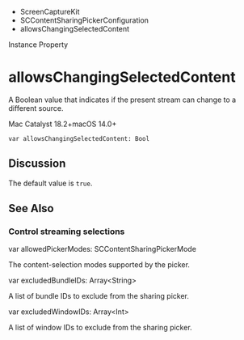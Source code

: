 

- ScreenCaptureKit
- SCContentSharingPickerConfiguration
-  allowsChangingSelectedContent 

Instance Property

# allowsChangingSelectedContent

A Boolean value that indicates if the present stream can change to a different source.

Mac Catalyst 18.2+macOS 14.0+

``` source
var allowsChangingSelectedContent: Bool
```

## Discussion

The default value is `true`.

## See Also

### Control streaming selections

var allowedPickerModes: SCContentSharingPickerMode

The content-selection modes supported by the picker.

var excludedBundleIDs: Array&lt;String>

A list of bundle IDs to exclude from the sharing picker.

var excludedWindowIDs: Array&lt;Int>

A list of window IDs to exclude from the sharing picker.

